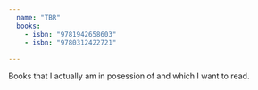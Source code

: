 ```yaml
---
  name: "TBR"
  books:
    - isbn: "9781942658603"
    - isbn: "9780312422721"
         
---
```


Books that I actually am in posession of and which I want to read.
